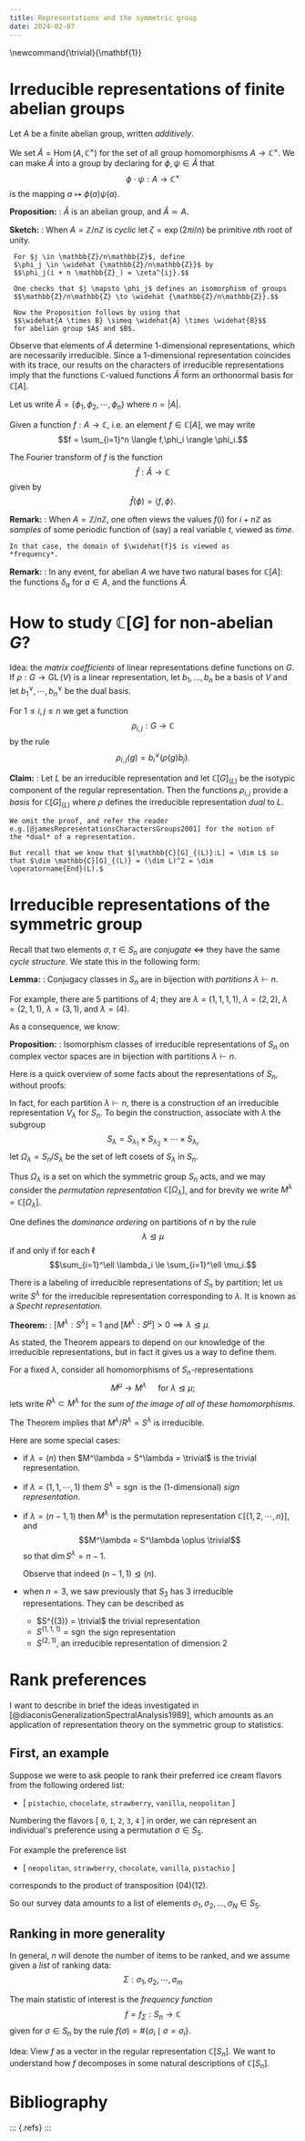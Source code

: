 ```yaml
---
title: Representations and the symmetric group
date: 2024-02-07
---
```


\newcommand{\trivial}{\mathbf{1}}

# Irreducible representations of finite abelian groups

Let $A$ be a finite abelian group, written *additively*.

We set $\widehat A = \operatorname{Hom}(A,\mathbb{C}^\times)$ for the
set of all group homomorphisms $A \to \mathbb{C}^\times$.  We can make
$\widehat A$ into a group by declaring for $\phi,\psi \in \widehat A$
that $$\phi\cdot \psi :A \to \mathbb{C}^\times$$ is the mapping $a
\mapsto \phi(a)\psi(a)$.

**Proposition:**
:    $\widehat A$ is an abelian group, and $\widehat A \simeq A$.

**Sketch:**
:    When $A = \mathbb{Z}/n\mathbb{Z}$ is *cyclic* let $\zeta = \exp(2
     \pi i /n)$ be primitive $n$th root of unity.
	 
	 For $j \in \mathbb{Z}/n\mathbb{Z}$, define
	 $\phi_j \in \widehat {\mathbb{Z}/n\mathbb{Z}}$ by 
	 $$\phi_j(i + n \mathbb{Z}_) = \zeta^{ij}.$$
	 
	 One checks that $j \mapsto \phi_j$ defines an isomorphism of groups
	 $$\mathbb{Z}/n\mathbb{Z} \to \widehat {\mathbb{Z}/n\mathbb{Z}}.$$
	 
	 Now the Proposition follows by using that
	 $$\widehat{A \times B} \simeq \widehat{A} \times \widehat{B}$$
	 for abelian group $A$ and $B$.
	 
 Observe that elements of $\widehat A$ determine 1-dimensional
 representations, which are necessarily irreducible.  Since a
 1-dimensional representation coincides with its trace, our results on
 the characters of irreducible representations imply that the
 functions $\mathbb{C}$-valued functions $\widehat{A}$ form an orthonormal
 basis for $\mathbb{C}[A]$.
 
 Let us write $\widehat{A} = \{\phi_1,\phi_2,\cdots,\phi_n\}$ where $n = |A|$.
 
 
 Given a function $f: A \to \mathbb{C}$, i.e. an element $f \in \mathbb{C}[A]$, we may write
 $$f = \sum_{i=1}^n \langle f,\phi_i \rangle \phi_i.$$

The Fourier transform of $f$ is the function
$$\widehat{f}:\widehat{A} \to \mathbb{C}$$
given by $$\widehat{f}(\phi) = \langle f, \phi \rangle.$$

**Remark:**
:   When $A = \mathbb{Z}/n\mathbb{Z}$, one often views the values
    $f(i)$ for $i + n\mathbb{Z}$ as *samples* of some periodic
    function of (say) a real variable $t$, viewed as *time*.
	
	In that case, the domain of $\widehat{f}$ is viewed as
    *frequency*.

**Remark:**
:  In any event, for abelian $A$ we have two natural bases for $\mathbb{C}[A]$:
   the functions $\delta_a$ for $a \in A$, and the functions $\widehat{A}$.
   
# How to study $\mathbb{C}[G]$ for non-abelian $G$?

Idea: the *matrix coefficients* of linear representations define functions on $G$.
If $\rho:G \to \operatorname{GL}(V)$ is a linear representation, let
$b_1,\dots,b_n$ be a basis of $V$ and let $b_1^\vee,\cdots,b_n^\vee$ be the dual basis.

For $1 \le i,j \le n$ we get a function $$\rho_{i,j}:G \to
\mathbb{C}$$ by the rule $$\rho_{i,j}(g) = b_i^\vee(\rho(g)b_j).$$

**Claim:**
:   Let $L$ be an irreducible representation and let
    $\mathbb{C}[G]_{(L)}$ be the isotypic component of the regular
    representation.  Then the functions $\rho_{i,j}$ provide a *basis*
    for $\mathbb{C}[G]_{(L)}$ where $\rho$ defines the irreducible
    representation *dual* to $L$.
	
	We omit the proof, and refer the reader
	e.g.[@jamesRepresentationsCharactersGroups2001] for the notion of
	the *dual* of a representation.

    But recall that we know that $[\mathbb{C}[G]_{(L)}:L] = \dim L$ so
	that $\dim \mathbb{C}[G]_{(L)} = (\dim L)^2 = \dim
	\operatorname{End}(L).$

# Irreducible representations of the symmetric group

Recall that two elements $\sigma,\tau \in S_n$ are *conjugate* $\iff$
they have the same *cycle structure*. We state this in the following form:

**Lemma:**
:   Conjugacy classes in $S_n$ are in bijection with 
    *partitions* $\lambda \vdash n$.
	
For example, there are $5$ partitions of $4$; they are $\lambda =
(1,1,1,1)$, $\lambda = (2,2)$, $\lambda = (2,1,1)$, $\lambda = (3,1)$,
and $\lambda=(4)$.

As a consequence, we know:

**Proposition:**
:   Isomorphism classes of irreducible representations of $S_n$ on
    complex vector spaces are in bijection with partitions $\lambda \vdash n$.

Here is a quick overview of some facts about the representations of $S_n$,
without proofs:


In fact, for each partition $\lambda \vdash n$, there is a
construction of an irreducible representation $V_\lambda$ for
$S_n$. To begin the construction, associate with $\lambda$ the
subgroup $$S_\lambda = S_{\lambda_1} \times S_{\lambda_2} \times
\cdots \times S_{\lambda_r}$$ let $\Omega_\lambda = S_n /
S_\lambda$ be the set of left cosets of $S_\lambda$ in $S_n$.
	
Thus $\Omega_\lambda$ is a set on which the symmetric group $S_n$
acts, and we may consider the *permutation representation*
$\mathbb{C}[\Omega_\lambda]$, and for brevity we write $M^\lambda =
\mathbb{C}[\Omega_\lambda]$.

One defines the *dominance ordering* on partitions of $n$ by the rule
$$\lambda \trianglelefteq \mu$$ if and only if for each $\ell$
$$\sum_{i=1}^\ell \lambda_i \le \sum_{i=1}^\ell \mu_i.$$

There is a labeling of irreducible representations of $S_n$ by
partition; let us write $S^\lambda$ for the irreducible representation
corresponding to $\lambda$. It is known as a *Specht representation*.
	
**Theorem:**
:   $[M^\lambda:S^\lambda] =1$ and $[M^\lambda:S^\mu] > 0 \implies
    \lambda \trianglelefteq \mu$.
	
	
As stated, the Theorem appears to depend on our knowledge of the irreducible 
representations, but in fact it gives us a way to define them.

For a fixed $\lambda$, consider all homomorphisms of
$S_n$-representations $$M^\mu \to M^\lambda \quad \text{ for $\lambda
\trianglelefteq \mu$};$$ lets write $R^\lambda \subset M^\lambda$ for
the *sum of the image of all of these homomorphisms.*

The Theorem implies that $M^\lambda / R^\lambda = S^\lambda$ is irreducible.

	
Here are some special cases: 
	
- if $\lambda = (n)$ then $M^\lambda = S^\lambda = \trivial$ is
  the trivial representation.

- if $\lambda = (1,1,\cdots,1)$ them $S^\lambda =
  \operatorname{sgn}$ is the (1-dimensional) *sign representation*.

- if $\lambda = (n-1,1)$ then $M^\lambda$ is the permutation
  representation $\mathbb{C}[\{1,2,\cdots,n\}]$, and $$M^\lambda =
  S^\lambda \oplus \trivial$$ so that $\dim S^\lambda = n-1$.
	  
  Observe that indeed $(n-1,1) \trianglelefteq (n)$.

- when $n=3$, we saw previously that $S_3$ has 3 irreducible
  representations. They can be described as
  
  - $S^{(3)} = \trivial$ the trivial representation
  - $S^{(1,1,1)} = \operatorname{sgn}$ the sign representation
  - $S^{(2,1)}$, an irreducible representation of dimension 2



# Rank preferences

I want to describe in brief the ideas investigated in
[@diaconisGeneralizationSpectralAnalysis1989], which amounts as an application of
representation theory on the symmetric group to statistics.

## First, an example

Suppose we were to ask people to rank their preferred ice cream
flavors from the following ordered list:

- [ `pistachio`, `chocolate`, `strawberry`, `vanilla`, `neopolitan` ]


Numbering the flavors [ `0`, `1`, `2`, `3`, `4` ] in order, we can
represent an individual's preference using a permutation $\sigma \in
S_5$.
  
For example the preference list

- [  `neopolitan`, `strawberry`, `chocolate`, `vanilla`, `pistachio` ]

corresponds to the product of transposition $(04)(12)$.

So our survey data amounts to a list of elements
$\sigma_1,\sigma_2,\dots,\sigma_N \in S_5$.

## Ranking in more generality

In general, $n$ will denote the number of items to be ranked,
and we assume given a *list* of ranking data:
$$\Sigma: \sigma_1, \sigma_2, \cdots, \sigma_m$$

The main statistic of interest is the *frequency function* 
$$f = f_\Sigma:S_n \to \mathbb{C}$$
given for $\sigma \in S_n$ by the rule $f(\sigma) = \#\{\sigma_i \mid
\sigma = \sigma_i\}$.

Idea: View $f$ as a vector in the regular representation
$\mathbb{C}[S_n]$. We want to understand how $f$ decomposes
in some natural descriptions of $\mathbb{C}[S_n]$.




# Bibliography

::: {.refs}
:::

